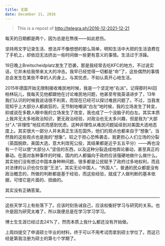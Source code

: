 ```yaml
---
title: 无题
date: December 21, 2016
---
```


> This is a repost of <http://telegra.ph/2016-12-2021-12-21>
>

<!--more-->

每天的日期都是两个，因为总是在熬夜——如此悲伤。

坚持用文字记录生活、想法并不像想想的那么简单，明知生活中大把的生活浪费在了手机上，却依旧无法挤出一些时间做一些更有意义的事情。生活过于浮躁。

19日晚上Breitscheidplatz发生了恐袭，那是我经常去吃KFC的地方。不过说实话，它并未给我带来太大的冲击。我早已经觉得一切都是“命”了，这些偶然的事情总会发生在某些不幸的人的身上。与其忧虑，不如认真开心地生活。

2015年德国开始无限制接收难民地时候，我是一个坚定地“右派”。记得那时Ali回柏林玩儿，我每天见他都跟他在讨论难民地问题，他甚至夸我英语进步了，13年我们认识的时候我说话很不利索，而现在已经可以探讨难民问题了。不过，当我发现知乎上大部分人都疯狂的，无节制地嘲讽“白左”地时候，我的立场发生了转变，抑或说在多数人眼中我的立场发生了改变，我也成了一个没脑子的白左。其实本质上我并无太多地政治知识，更无政治经验，对政治也无太多兴趣，但是我为“大部分”人“非理性”地狂欢而感到忧虑。这种非理性从难民问题延续到对美国大选地态度上。其实很大一部分人并未真正生活在国外，他们的观点也都来自于“想象”。当然我的这些观点也是我的“想象”。较之于担心恐怖袭击，我更担心人们立场的分裂（英国脱欧，美国大选，意大利改宪公投，其结果都是近乎五五平分）——再也没有一个可以使“大部分人”坚信的东西，以及这种分裂造成地舆论暴动，甚至真正的暴动。在面对各种事件的时候，国内的人都偏向于政府应该强硬地做什么做什么。其实他们没有想过中国本身种种问题，很多都是公民赋予了政府过多地权利，而且对法律的认识也仅仅是“王法”。其实无论中国人，“外国人”，普通的民众都是没有政治概念的，所做的判断都是基于经验，而这些经验，就成了人做判断的基本依据，可惜它是片面的、扭曲的。

其实没有正确答案。

- - - - - - - - - - - - - - - - - - - - - - -

这些天学习上有些落下了。应该时刻告诫自己，应该权衡好学习与研究的关系。也许是因为研究太难了，所以我便总是在学习学习学习。

博士生生涯已经过去24%了，然而本质上我什么都还没有开始做。

上周四提交了申请硕士毕业的材料，终于可以不用考试而拿到硕士学位了。而这已经是第我注册为硕士的第七个学期了。